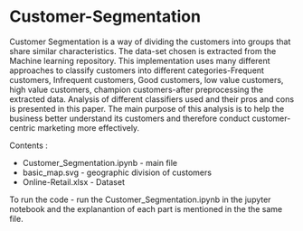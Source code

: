 # Customer-Segmentation
Customer Segmentation is a way of dividing the customers into groups that share similar characteristics. The data-set chosen is extracted from the Machine learning repository. This implementation uses many different approaches to classify customers into different categories-Frequent customers, Infrequent customers, Good customers, low value customers, high value customers, champion customers-after preprocessing the extracted data. Analysis of different classifiers used and their pros and cons is presented in this paper. The main purpose of this analysis is to help the business better understand its customers and therefore conduct customer-centric marketing more effectively.

Contents :
* Customer_Segmentation.ipynb - main file
* basic_map.svg - geographic division of customers
* Online-Retail.xlsx - Dataset

To run the code - run the Customer_Segmentation.ipynb in the jupyter notebook and the explanantion of each part is mentioned in the the same file.

